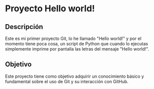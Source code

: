 # Proyecto Hello world!

## Descripción
Este es mi primer proyecto Git, lo he llamado "Hello world!" y por el
momento tiene poca cosa, un script de Python que cuando lo ejecutas
simplemente imprime por pantalla las letras del mensaje "Hello world!".

## Objetivo
Este proyecto tiene como objetivo adquirir un conocimiento básico y
fundamental sobre el uso de Git y su interacción con GitHub.